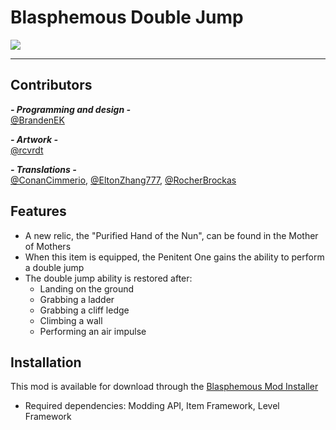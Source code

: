 # Blasphemous Double Jump

<img src="https://img.shields.io/github/downloads/BrandenEK/Blasphemous.DoubleJump/total?color=39B7C6&style=for-the-badge">

---

## Contributors

***- Programming and design -*** <br>
[@BrandenEK](https://github.com/BrandenEK)

***- Artwork -*** <br>
[@rcvrdt](https://github.com/rcvrdt)

***- Translations -*** <br>
[@ConanCimmerio](https://github.com/ConanCimmerio), [@EltonZhang777](https://github.com/EltonZhang777), [@RocherBrockas](https://github.com/RocherBrockas)

## Features
- A new relic, the "Purified Hand of the Nun", can be found in the Mother of Mothers
- When this item is equipped, the Penitent One gains the ability to perform a double jump
- The double jump ability is restored after:
  - Landing on the ground
  - Grabbing a ladder
  - Grabbing a cliff ledge
  - Climbing a wall
  - Performing an air impulse

## Installation
This mod is available for download through the [Blasphemous Mod Installer](https://github.com/BrandenEK/Blasphemous.Modding.Installer)
- Required dependencies: Modding API, Item Framework, Level Framework